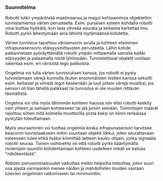  ### Suunnitelma
 
 Robotti tutkii ympäröivää maailmaansa ja reagoi kohtaamiinsa objekteihin tunnistamiensa värien perusteella. Esim. punaisen esteen kohdalla robotti voisi koittaa hyökätä, kun taas vihreää seurata ja keltaista kartettaa tms. Robotti pyrkii lähestymään aina lähintä löytämäänsä kohdetta.
 
 Värien tunnistus tapahtuu värisensorin avulla ja kohteen etsiminen infrapunasensorin etäisyysmittausten perusteella. Lähin kohde paikannetaan pyöräyttämällä robotti ympäri mittaamalla samalla kaikki etäisyydet ja palaamalla niistä lyhimpään. Tunnistettavat objektit voidaan rakentaa  esim. eri värisistä lego palikoista.
 
 Ongelmia voi tulla värien tunnistuksen kanssa, jos robotti ei pysty tunnistamaan värejä kunnolla (kuten ensimmäisten testien kanssa sekoitti esim. keltaiset ja vihreät legot keskenään ja luuli joitain värejä mustiksi, jos sensori oli liian lähellä palikkaa) tai tunnistus ei ole muuten riittävän täsmällistä.
 
 Ongelma voi olla myös lähimmän kohteen haussa niin ettei robotti keskity vain yhteen ja samaan kohteeseen tai jää jumiin seinään. Toimintojen määrät rajoittuu siihen mitä kolmella moottorilla joista kaksi on kiinni renkaissa pystytän toteuttamaan.
 
 Myös seuraaminen voi tuottaa ongelmia koska infrapunasensori tarvitsee beaconin tunnistaakseen mihin suuntaan objekti liikkui, joten seurattavaan esteeseen tulee ehkä lisäksi kiinnittää laitteen kauko-ohjain, jonka signaalia robotti seuraa. Toinen vaihtoehto on että robotti pyrkii kääntymällä molempiin suuntiin kohdentamaan kohteen uudelleen mikäli se katoaa "näkökentästä".
 
 Robotin perusominaisuudet vaikuttaa melko helpoilta toteuttaa, joten suuri osa ajasta varmaankin menee näiden ja mahdollisten muiden vastaan tulevien ongelmien ratkomiseen tai minimointiin.